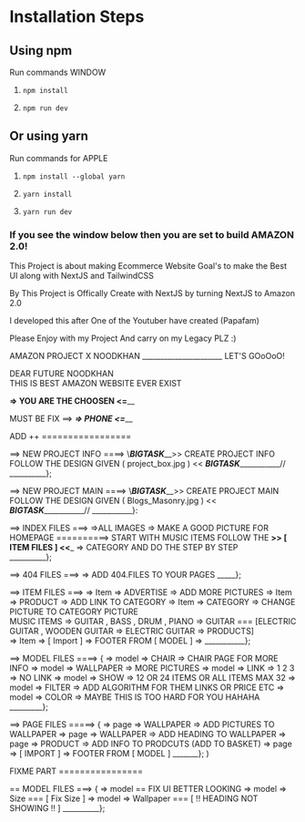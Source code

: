 # Installation Steps



## Using npm

Run commands WINDOW 

1) ```npm install```

2) ```npm run dev```

## Or using yarn

Run commands for APPLE 

1) ```npm install --global yarn```

2) ```yarn install```

3) ```yarn run dev```


### If you see the window below then you are set to build AMAZON 2.0!

This Project is about making Ecommerce Website Goal's to make the Best UI along with NextJS and TailwindCSS

By This Project is Offically Create with NextJS by turning NextJS to Amazon 2.0 

I developed this after One of the Youtuber have created (Papafam) 

Please Enjoy with my Project And carry on my Legacy PLZ :) 


AMAZON PROJECT X NOODKHAN  ______________________ LET'S GOoOoO!

DEAR FUTURE NOODKHAN  
THIS IS BEST AMAZON WEBSITE EVER EXIST 

______=> YOU ARE THE CHOOSEN <=________


 MUST BE FIX  ==>   _____=> PHONE <=_______

ADD ++  =================

==> NEW PROJECT INFO ====> 
 \\___________BIGTASK_____________>>   CREATE PROJECT INFO FOLLOW THE DESIGN GIVEN ( project_box.jpg ) << _____________BIGTASK________________________//
__________};



==> NEW PROJECT MAIN ====> 
 \\___________BIGTASK_____________>>   CREATE PROJECT MAIN FOLLOW THE DESIGN GIVEN (  Blogs_Masonry.jpg  ) << _____________BIGTASK________________________//
___________}:



==> INDEX FILES ===>
=>ALL IMAGES => MAKE A GOOD PICTURE FOR HOMEPAGE 
==========> START WITH MUSIC ITEMS FOLLOW THE ____>> [ ITEM FILES ] <<_____  => CATEGORY AND DO THE STEP BY STEP  
__________};


==> 404 FILES ===>
=> ADD 404.FILES TO YOUR PAGES 
_____};



 ==>  ITEM FILES ===>
=> Item => ADVERTISE => ADD MORE PICTURES
=> Item => PRODUCT => ADD LINK TO CATEGORY
=> Item => CATEGORY => CHANGE PICTURE TO CATEGORY PICTURE  
                                             MUSIC ITEMS => GUITAR , BASS , DRUM , PIANO  => GUITAR === [ELECTRIC GUITAR  , WOODEN GUITAR => ELECTRIC GUITAR => PRODUCTS]   
=> Item => [ Import ] => FOOTER FROM [ MODEL ]
=> 
___________};



==> MODEL FILES ====> {
=> model => CHAIR => CHAIR PAGE FOR MORE INFO
=> model => WALLPAPER => MORE PICTURES
=> model => LINK => 1 2 3 => NO LINK
=> model  => SHOW => 12 OR 24 ITEMS OR ALL ITEMS MAX 32
=> model => FILTER => ADD ALGORITHM FOR THEM LINKS OR PRICE ETC
=> model => COLOR => MAYBE THIS IS TOO HARD FOR YOU HAHAHA
_________};




==> PAGE FILES =====> {
=> page => WALLPAPER => ADD PICTURES TO WALLPAPER
=> page => WALLPAPER => ADD HEADING TO WALLPAPER 
=> page => PRODUCT => ADD INFO TO PRODCUTS (ADD TO BASKET)
=> page => [ IMPORT ]  => FOOTER FROM [ MODEL ]
_______};
)




FIXME PART ================

 
== MODEL FILES ===> {
=> model == FIX UI BETTER LOOKING
 => model => Size ===  [ Fix Size ]
=> model => Wallpaper === [  !! HEADING NOT SHOWING !!  ]
__________};







